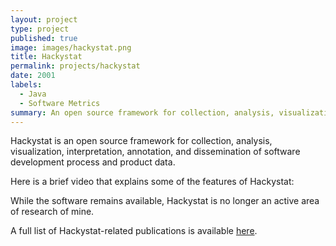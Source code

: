 ```yaml
---
layout: project
type: project
published: true
image: images/hackystat.png
title: Hackystat
permalink: projects/hackystat
date: 2001
labels:
  - Java
  - Software Metrics
summary: An open source framework for collection, analysis, visualization, interpretation, annotation, and dissemination of software development process and product data.
---
```


Hackystat is an open source framework for collection, analysis, visualization, interpretation, annotation, and dissemination of software development process and product data.

Here is a brief video that explains some of the features of Hackystat:

<div class="ui embed" data-source="youtube" data-id="NrLFIpm0wps" >
</div>

While the software remains available, Hackystat is no longer an active area of research of mine.

A full list of Hackystat-related publications is available [here](http://www.citeulike.org/group/3370/tag/hackystat).

